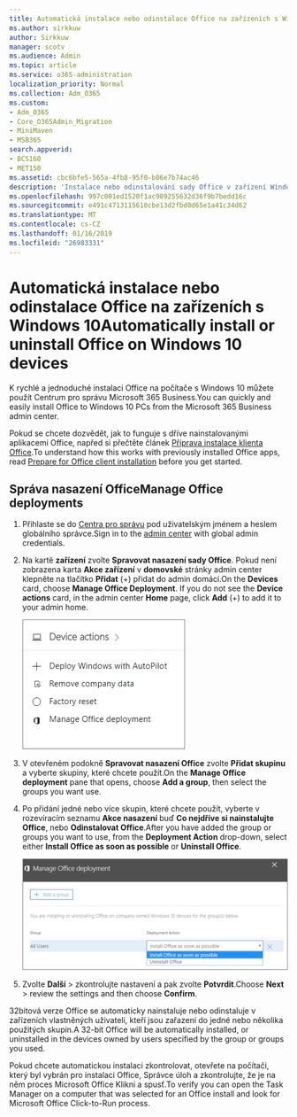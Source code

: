 ```yaml
---
title: Automatická instalace nebo odinstalace Office na zařízeních s Windows 10
ms.author: sirkkuw
author: Sirkkuw
manager: scotv
ms.audience: Admin
ms.topic: article
ms.service: o365-administration
localization_priority: Normal
ms.collection: Adm_O365
ms.custom:
- Adm_O365
- Core_O365Admin_Migration
- MiniMaven
- MSB365
search.appverid:
- BCS160
- MET150
ms.assetid: cbc6bfe5-565a-4fb8-95f0-b06e7b74ac46
description: 'Instalace nebo odinstalování sady Office v zařízení Windows 10 z středisku pro správce Microsoft 365 Business. '
ms.openlocfilehash: 997c001ed1520f1ac989255632d36f9b7bedd16c
ms.sourcegitcommit: e491c4713115610cbe13d2fbd0d65e1a41c34d62
ms.translationtype: MT
ms.contentlocale: cs-CZ
ms.lasthandoff: 01/16/2019
ms.locfileid: "26983331"
---
```

# <a name="automatically-install-or-uninstall-office-on-windows-10-devices"></a><span data-ttu-id="5e061-103">Automatická instalace nebo odinstalace Office na zařízeních s Windows 10</span><span class="sxs-lookup"><span data-stu-id="5e061-103">Automatically install or uninstall Office on Windows 10 devices</span></span>

<span data-ttu-id="5e061-104">K rychlé a jednoduché instalaci Office na počítače s Windows 10 můžete použít Centrum pro správu Microsoft 365 Business.</span><span class="sxs-lookup"><span data-stu-id="5e061-104">You can quickly and easily install Office to Windows 10 PCs from the Microsoft 365 Business admin center.</span></span>
  
<span data-ttu-id="5e061-105">Pokud se chcete dozvědět, jak to funguje s dříve nainstalovanými aplikacemi Office, napřed si přečtěte článek [Příprava instalace klienta Office](prepare-for-office-client-deployment.md).</span><span class="sxs-lookup"><span data-stu-id="5e061-105">To understand how this works with previously installed Office apps, read [Prepare for Office client installation](prepare-for-office-client-deployment.md) before you get started.</span></span> 
  
## <a name="manage-office-deployments"></a><span data-ttu-id="5e061-106">Správa nasazení Office</span><span class="sxs-lookup"><span data-stu-id="5e061-106">Manage Office deployments</span></span>

1. <span data-ttu-id="5e061-107">Přihlaste se do [Centra pro správu](https://aka.ms/bcsportal) pod uživatelským jménem a heslem globálního správce.</span><span class="sxs-lookup"><span data-stu-id="5e061-107">Sign in to the [admin center](https://aka.ms/bcsportal) with global admin credentials.</span></span> 
    
2. <span data-ttu-id="5e061-p101">Na kartě **zařízení** zvolte **Spravovat nasazení sady Office**.    Pokud není zobrazena karta **Akce zařízení** v **domovské** stránky admin center klepněte na tlačítko **Přidat** (+) přidat do admin domácí.</span><span class="sxs-lookup"><span data-stu-id="5e061-p101">On the **Devices** card, choose **Manage Office Deployment**.    If you do not see the **Device actions** card, in the admin center **Home** page, click **Add** (+) to add it to your admin home.</span></span>
    
    ![Screenshot of the Devices card in the admin center](media/9982e784-dbf9-4a76-a159-bb3e2e5aa23f.png)
  
3. <span data-ttu-id="5e061-111">V otevřeném podokně **Spravovat nasazení Office** zvolte **Přidat skupinu** a vyberte skupiny, které chcete použít.</span><span class="sxs-lookup"><span data-stu-id="5e061-111">On the **Manage Office deployment** pane that opens, choose **Add a group**, then select the groups you want use.</span></span>
    
4. <span data-ttu-id="5e061-112">Po přidání jedné nebo více skupin, které chcete použít, vyberte v rozevíracím seznamu **Akce nasazení** buď **Co nejdříve si nainstalujte Office**, nebo **Odinstalovat Office**.</span><span class="sxs-lookup"><span data-stu-id="5e061-112">After you have added the group or groups you want to use, from the **Deployment Action** drop-down, select either **Install Office as soon as possible** or **Uninstall Office**.</span></span>
    
    ![In the Manage Office deployment pane, choose either Install Office as soon as possible, or Uninstall Office.](media/00f24a61-1848-40c0-b037-78d726c7d757.png)
  
5. <span data-ttu-id="5e061-114">Zvolte **Další** \> zkontrolujte nastavení a pak zvolte **Potvrdit**.</span><span class="sxs-lookup"><span data-stu-id="5e061-114">Choose **Next** \> review the settings and then choose **Confirm**.</span></span>
    
<span data-ttu-id="5e061-115">32bitová verze Office se automaticky nainstaluje nebo odinstaluje v zařízeních vlastněných uživateli, kteří jsou zařazení do jedné nebo několika použitých skupin.</span><span class="sxs-lookup"><span data-stu-id="5e061-115">A 32-bit Office will be automatically installed, or uninstalled in the devices owned by users specified by the group or groups you used.</span></span>
  
<span data-ttu-id="5e061-116">Pokud chcete automatickou instalaci zkontrolovat, otevřete na počítači, který byl vybrán pro instalaci Office, Správce úloh a zkontrolujte, že je na něm proces Microsoft Office Klikni a spusť.</span><span class="sxs-lookup"><span data-stu-id="5e061-116">To verify you can open the Task Manager on a computer that was selected for an Office install and look for Microsoft Office Click-to-Run process.</span></span>
  



